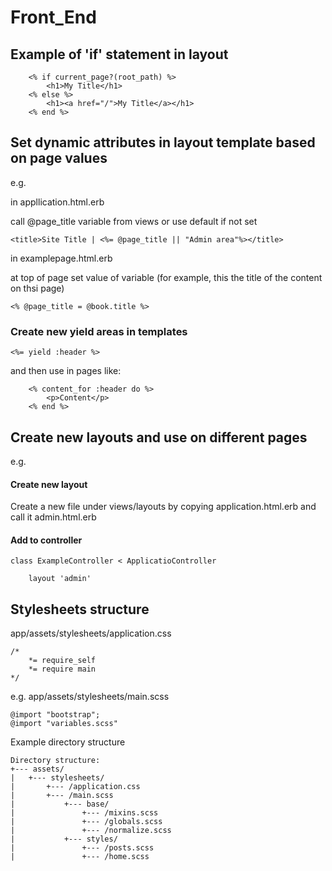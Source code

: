 # Front_End

## Example of 'if' statement in layout

```        
    <% if current_page?(root_path) %>
        <h1>My Title</h1>
    <% else %>
        <h1><a href="/">My Title</a></h1>
    <% end %>
```


## Set dynamic attributes in layout template based on page values 

e.g.

in appllication.html.erb


call @page_title variable from views or use default if not set

```<title>Site Title | <%= @page_title || "Admin area"%></title>```

in examplepage.html.erb

at top of page set value of variable (for example, this the title of the content on thsi page)

```<% @page_title = @book.title %>```


### Create new yield areas in templates 

``` <%= yield :header %> ```

and then use in pages like:

```
    <% content_for :header do %>
        <p>Content</p>
    <% end %>
```     




## Create new layouts and use on different pages

e.g.

#### Create new layout

Create a new file under views/layouts by copying  application.html.erb and call it admin.html.erb

#### Add to controller

``` 
class ExampleController < ApplicatioController

    layout 'admin'

```
## Stylesheets structure

app/assets/stylesheets/application.css
```
/*
    *= require_self
    *= require main
*/
```

e.g. app/assets/stylesheets/main.scss

```
@import "bootstrap";
@import "variables.scss"

```

Example directory structure
```
Directory structure:
+--- assets/
|   +--- stylesheets/
|       +--- /application.css
|       +--- /main.scss
|           +--- base/
|               +--- /mixins.scss
|               +--- /globals.scss
|               +--- /normalize.scss
|           +--- styles/
|               +--- /posts.scss
|               +--- /home.scss
```